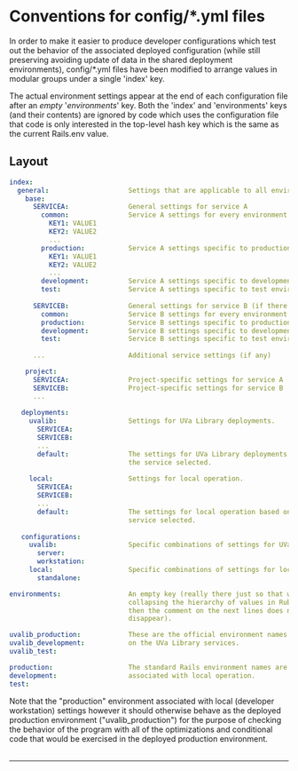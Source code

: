 <!-- lib/doc/yaml.md -->

# Conventions for config/*.yml files

  In order to make it easier to produce developer configurations which test out
  the behavior of the associated deployed configuration (while still preserving
  avoiding update of data in the shared deployment environments), config/*.yml
  files have been modified to arrange values in modular groups under a single
  'index' key.

  The actual environment settings appear at the end of each configuration file
  after an *empty* '_environments_' key.  Both the 'index' and 'environments'
  keys (and their contents) are ignored by code which uses the configuration
  file that code is only interested in the top-level hash key which is the same
  as the current Rails.env value.

## Layout

```yaml
index:
  general:                    Settings that are applicable to all environments
    base:
      SERVICEA:               General settings for service A
        common:               Service A settings for every environment
          KEY1: VALUE1
          KEY2: VALUE2
          ...
        production:           Service A settings specific to production environments.
          KEY1: VALUE1
          KEY2: VALUE2
          ...
        development:          Service A settings specific to development environments.
        test:                 Service A settings specific to test environments.
        
      SERVICEB:               General settings for service B (if there is one)
        common:               Service B settings for every environment
        production:           Service B settings specific to production environments.
        development:          Service B settings specific to development environments.
        test:                 Service B settings specific to test environments.
        
      ...                     Additional service settings (if any)

    project:
      SERVICEA:               Project-specific settings for service A
      SERVICEB:               Project-specific settings for service B
      ...
      
   deployments:
     uvalib:                  Settings for UVa Library deployments.
       SERVICEA:
       SERVICEB:
       ...
       default:               The settings for UVa Library deployments based on
                              the service selected.
                              
     local:                   Settings for local operation.
       SERVICEA:
       SERVICEB:
       ...
       default:               The settings for local operation based on the
                              service selected.
       
   configurations:
     uvalib:                  Specific combinations of settings for UVa deployments.
       server:
       workstation:
     local:                   Specific combinations of settings for local operation.
       standalone:

environments:                 An empty key (really there just so that when
                              collapsing the hierarchy of values in RubyMine
                              then the comment on the next lines does not
                              disappear).

uvalib_production:            These are the official environment names for use
uvalib_development:           on the UVa Library services.
uvalib_test:

production:                   The standard Rails environment names are all
development:                  associated with local operation.
test:
```

  Note that the "production" environment associated with local (developer
  workstation) settings however it should otherwise behave as the deployed
  production environment ("uvalib_production") for the purpose of checking the
  behavior of the program with all of the optimizations and conditional code
  that would be exercised in the deployed production environment.
  <br/><br/>

---
